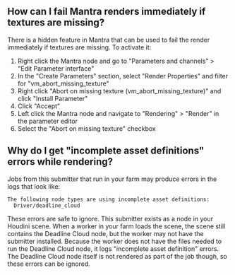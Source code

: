 ## How can I fail Mantra renders immediately if textures are missing?

There is a hidden feature in Mantra that can be used to fail the render immediately if textures are missing. To activate it:
1. Right click the Mantra node and go to "Parameters and channels" > "Edit Parameter interface"
2. In the "Create Parameters" section, select "Render Properties" and filter for "vm_abort_missing_texture"
3. Right click "Abort on missing texture (vm_abort_missing_texture)" and click "Install Parameter"
4. Click "Accept"
5. Left click the Mantra node and navigate to "Rendering" > "Render" in the parameter editor
6. Select the "Abort on missing texture" checkbox

## Why do I get "incomplete asset definitions" errors while rendering?

Jobs from this submitter that run in your farm may produce errors in the logs that look like:
```
The following node types are using incomplete asset definitions:
  Driver/deadline_cloud
```

These errors are safe to ignore. This submitter exists as a node in your Houdini scene. When a worker in your farm loads the scene, the scene still contains the Deadline Cloud node, but the worker may not have the submitter installed. Because the worker does not have the files needed to run the Deadline Cloud node, it logs "incomplete asset definition" errors. The Deadline Cloud node itself is not rendered as part of the job though, so these errors can be ignored.